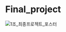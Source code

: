 # Final_project
![1조_최종프로젝트_포스터](https://user-images.githubusercontent.com/90381800/202177449-27e93299-1271-47f7-901a-0a7c1e4db276.jpg)
